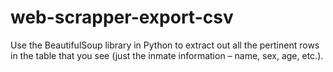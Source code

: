 # web-scrapper-export-csv
Use the BeautifulSoup library in Python to extract out all the pertinent rows in the table that you see (just the inmate information – name, sex, age, etc.).
